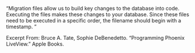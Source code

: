 “Migration files allow us to build key changes to the database into code. Executing the files makes these changes to your database. Since these files need to be executed in a specific order, the filename should begin with a timestamp. ”

Excerpt From: Bruce A. Tate, Sophie DeBenedetto. “Programming Phoenix LiveView.” Apple Books. 